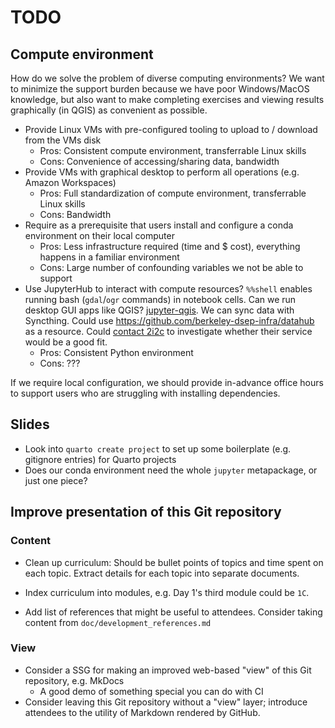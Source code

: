# TODO

## Compute environment

How do we solve the problem of diverse computing environments? We want to minimize the
support burden because we have poor Windows/MacOS knowledge, but also want to make
completing exercises and viewing results graphically (in QGIS) as convenient as
possible.

* Provide Linux VMs with pre-configured tooling to upload to / download from the VMs
  disk
    * Pros: Consistent compute environment, transferrable Linux skills
    * Cons: Convenience of accessing/sharing data, bandwidth
* Provide VMs with graphical desktop to perform all operations (e.g. Amazon Workspaces)
    * Pros: Full standardization of compute environment, transferrable Linux skills
    * Cons: Bandwidth
* Require as a prerequisite that users install and configure a conda environment on
  their local computer
    * Pros: Less infrastructure required (time and $ cost), everything happens in a
      familiar environment
    * Cons: Large number of confounding variables we not be able to support
* Use JupyterHub to interact with compute resources? `%%shell` enables running bash
  (`gdal`/`ogr` commands) in notebook cells. Can we run desktop GUI apps like QGIS?
  [jupyter-qgis](https://github.com/giswqs/jupyter-qgis). We can sync data with
  Syncthing. Could use <https://github.com/berkeley-dsep-infra/datahub> as a resource.
  Could [contact 2i2c](https://2i2c.org/service/#getahub) to investigate whether their
  service would be a good fit.
    * Pros: Consistent Python environment
    * Cons: ???

If we require local configuration, we should provide in-advance office hours to support
users who are struggling with installing dependencies.


## Slides

* Look into `quarto create project` to set up some boilerplate (e.g. gitignore entries)
  for Quarto projects
* Does our conda environment need the whole `jupyter` metapackage, or just one piece?


## Improve presentation of this Git repository

### Content

* Clean up curriculum: Should be bullet points of topics and time spent on each topic.
  Extract details for each topic into separate documents.

* Index curriculum into modules, e.g. Day 1's third module could be `1C`.

* Add list of references that might be useful to attendees. Consider taking content from
  `doc/development_references.md`


### View

* Consider a SSG for making an improved web-based "view" of this Git repository, e.g.
  MkDocs
    <!-- alex ignore special -->
    * A good demo of something special you can do with CI
* Consider leaving this Git repository without a "view" layer; introduce attendees to
  the utility of Markdown rendered by GitHub.
